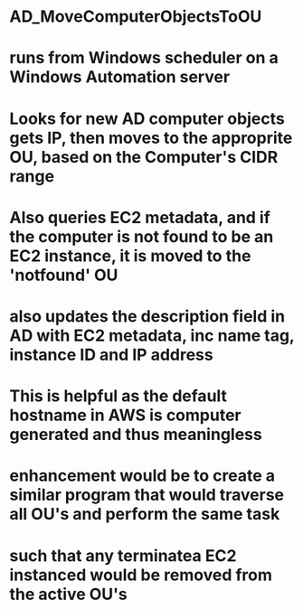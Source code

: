 # AD_MoveComputerObjectsToOU
# runs from Windows scheduler on a Windows Automation server
# Looks for new AD computer objects gets IP, then moves to the approprite OU, based on the Computer's CIDR range
# Also queries EC2 metadata, and  if the computer is not found to be an EC2 instance, it is moved to the 'notfound' OU
# also updates the description field in AD with EC2 metadata, inc name tag, instance ID and IP address
# This is helpful as the default hostname in AWS is computer generated and thus meaningless
# enhancement would be to create a similar program that would traverse all OU's and perform the same task
# such that any terminatea EC2 instanced would be removed from the active OU's
